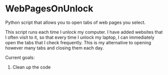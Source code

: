 # WebPagesOnUnlock
Python script that allows you to open tabs of web pages you select.

This script runs each time I unlock my computer. 
I have added websites that I often visit to it, so that every time I unlock my laptop, I can immediately open the tabs that I check frequently. 
This is my alternative to opening however many tabs and closing them each day. 

Current goals:
1. Clean up the code
